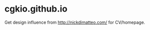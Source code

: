 cgkio.github.io
===============

Get design influence from http://nickdimatteo.com/ for CV/homepage. 
